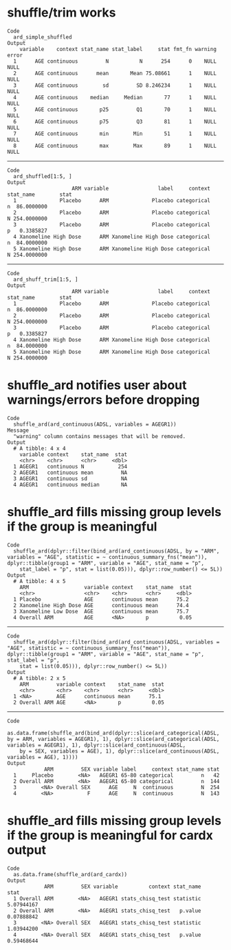 # shuffle/trim works

    Code
      ard_simple_shuffled
    Output
        variable    context stat_name stat_label     stat fmt_fn warning error
      1      AGE continuous         N          N      254      0    NULL  NULL
      2      AGE continuous      mean       Mean 75.08661      1    NULL  NULL
      3      AGE continuous        sd         SD 8.246234      1    NULL  NULL
      4      AGE continuous    median     Median       77      1    NULL  NULL
      5      AGE continuous       p25         Q1       70      1    NULL  NULL
      6      AGE continuous       p75         Q3       81      1    NULL  NULL
      7      AGE continuous       min        Min       51      1    NULL  NULL
      8      AGE continuous       max        Max       89      1    NULL  NULL

---

    Code
      ard_shuffled[1:5, ]
    Output
                         ARM variable                label     context stat_name        stat
      1              Placebo      ARM              Placebo categorical         n  86.0000000
      2              Placebo      ARM              Placebo categorical         N 254.0000000
      3              Placebo      ARM              Placebo categorical         p   0.3385827
      4 Xanomeline High Dose      ARM Xanomeline High Dose categorical         n  84.0000000
      5 Xanomeline High Dose      ARM Xanomeline High Dose categorical         N 254.0000000

---

    Code
      ard_shuff_trim[1:5, ]
    Output
                         ARM variable                label     context stat_name        stat
      1              Placebo      ARM              Placebo categorical         n  86.0000000
      2              Placebo      ARM              Placebo categorical         N 254.0000000
      3              Placebo      ARM              Placebo categorical         p   0.3385827
      4 Xanomeline High Dose      ARM Xanomeline High Dose categorical         n  84.0000000
      5 Xanomeline High Dose      ARM Xanomeline High Dose categorical         N 254.0000000

# shuffle_ard notifies user about warnings/errors before dropping

    Code
      shuffle_ard(ard_continuous(ADSL, variables = AGEGR1))
    Message
      "warning" column contains messages that will be removed.
    Output
      # A tibble: 4 x 4
        variable context    stat_name  stat
        <chr>    <chr>      <chr>     <dbl>
      1 AGEGR1   continuous N           254
      2 AGEGR1   continuous mean         NA
      3 AGEGR1   continuous sd           NA
      4 AGEGR1   continuous median       NA

# shuffle_ard fills missing group levels if the group is meaningful

    Code
      shuffle_ard(dplyr::filter(bind_ard(ard_continuous(ADSL, by = "ARM", variables = "AGE", statistic = ~ continuous_summary_fns("mean")), dplyr::tibble(group1 = "ARM", variable = "AGE", stat_name = "p",
        stat_label = "p", stat = list(0.05))), dplyr::row_number() <= 5L))
    Output
      # A tibble: 4 x 5
        ARM                  variable context    stat_name  stat
        <chr>                <chr>    <chr>      <chr>     <dbl>
      1 Placebo              AGE      continuous mean      75.2 
      2 Xanomeline High Dose AGE      continuous mean      74.4 
      3 Xanomeline Low Dose  AGE      continuous mean      75.7 
      4 Overall ARM          AGE      <NA>       p          0.05

---

    Code
      shuffle_ard(dplyr::filter(bind_ard(ard_continuous(ADSL, variables = "AGE", statistic = ~ continuous_summary_fns("mean")), dplyr::tibble(group1 = "ARM", variable = "AGE", stat_name = "p", stat_label = "p",
        stat = list(0.05))), dplyr::row_number() <= 5L))
    Output
      # A tibble: 2 x 5
        ARM         variable context    stat_name  stat
        <chr>       <chr>    <chr>      <chr>     <dbl>
      1 <NA>        AGE      continuous mean      75.1 
      2 Overall ARM AGE      <NA>       p          0.05

---

    Code
      as.data.frame(shuffle_ard(bind_ard(dplyr::slice(ard_categorical(ADSL, by = ARM, variables = AGEGR1), 1), dplyr::slice(ard_categorical(ADSL, variables = AGEGR1), 1), dplyr::slice(ard_continuous(ADSL,
        by = SEX, variables = AGE), 1), dplyr::slice(ard_continuous(ADSL, variables = AGE), 1))))
    Output
                ARM         SEX variable label     context stat_name stat
      1     Placebo        <NA>   AGEGR1 65-80 categorical         n   42
      2 Overall ARM        <NA>   AGEGR1 65-80 categorical         n  144
      3        <NA> Overall SEX      AGE     N  continuous         N  254
      4        <NA>           F      AGE     N  continuous         N  143

# shuffle_ard fills missing group levels if the group is meaningful for cardx output

    Code
      as.data.frame(shuffle_ard(ard_cardx))
    Output
                ARM         SEX variable          context stat_name       stat
      1 Overall ARM        <NA>   AGEGR1 stats_chisq_test statistic 5.07944167
      2 Overall ARM        <NA>   AGEGR1 stats_chisq_test   p.value 0.07888842
      3        <NA> Overall SEX   AGEGR1 stats_chisq_test statistic 1.03944200
      4        <NA> Overall SEX   AGEGR1 stats_chisq_test   p.value 0.59468644

